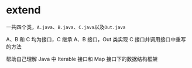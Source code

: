 # extend

一共四个类，`A.java`、`B.java`、`C.java`以及`Out.java`  

A、B 和 C 均为接口，C 继承 A、B 接口，Out 类实现 C 接口并调用接口中重写的方法

帮助自己理解 Java 中 Iterable 接口和 Map 接口下的数据结构框架
